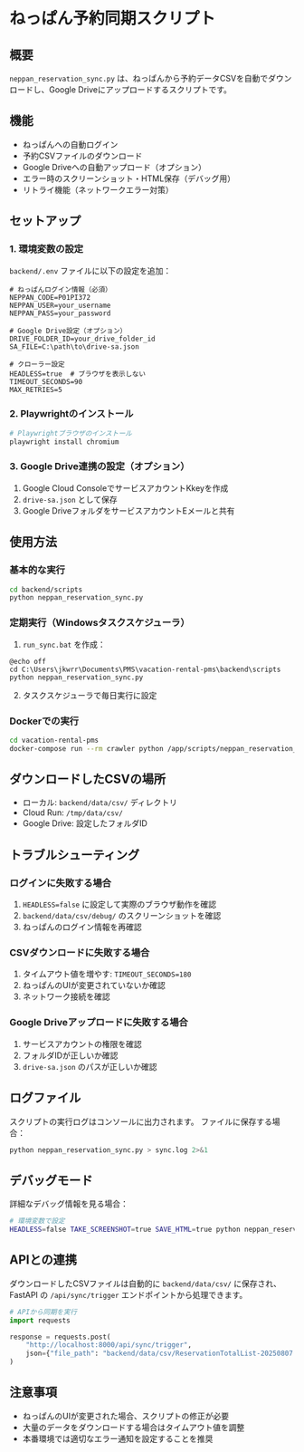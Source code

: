 # ねっぱん予約同期スクリプト

## 概要
`neppan_reservation_sync.py` は、ねっぱんから予約データCSVを自動でダウンロードし、Google Driveにアップロードするスクリプトです。

## 機能
- ねっぱんへの自動ログイン
- 予約CSVファイルのダウンロード
- Google Driveへの自動アップロード（オプション）
- エラー時のスクリーンショット・HTML保存（デバッグ用）
- リトライ機能（ネットワークエラー対策）

## セットアップ

### 1. 環境変数の設定
`backend/.env` ファイルに以下の設定を追加：

```env
# ねっぱんログイン情報（必須）
NEPPAN_CODE=P01PI372
NEPPAN_USER=your_username
NEPPAN_PASS=your_password

# Google Drive設定（オプション）
DRIVE_FOLDER_ID=your_drive_folder_id
SA_FILE=C:\path\to\drive-sa.json

# クローラー設定
HEADLESS=true  # ブラウザを表示しない
TIMEOUT_SECONDS=90
MAX_RETRIES=5
```

### 2. Playwrightのインストール
```bash
# Playwrightブラウザのインストール
playwright install chromium
```

### 3. Google Drive連携の設定（オプション）
1. Google Cloud ConsoleでサービスアカウントKkeyを作成
2. `drive-sa.json` として保存
3. Google DriveフォルダをサービスアカウントEメールと共有

## 使用方法

### 基本的な実行
```bash
cd backend/scripts
python neppan_reservation_sync.py
```

### 定期実行（Windowsタスクスケジューラ）
1. `run_sync.bat` を作成：
```batch
@echo off
cd C:\Users\jkwrr\Documents\PMS\vacation-rental-pms\backend\scripts
python neppan_reservation_sync.py
```

2. タスクスケジューラで毎日実行に設定

### Dockerでの実行
```bash
cd vacation-rental-pms
docker-compose run --rm crawler python /app/scripts/neppan_reservation_sync.py
```

## ダウンロードしたCSVの場所
- ローカル: `backend/data/csv/` ディレクトリ
- Cloud Run: `/tmp/data/csv/`
- Google Drive: 設定したフォルダID

## トラブルシューティング

### ログインに失敗する場合
1. `HEADLESS=false` に設定して実際のブラウザ動作を確認
2. `backend/data/csv/debug/` のスクリーンショットを確認
3. ねっぱんのログイン情報を再確認

### CSVダウンロードに失敗する場合
1. タイムアウト値を増やす: `TIMEOUT_SECONDS=180`
2. ねっぱんのUIが変更されていないか確認
3. ネットワーク接続を確認

### Google Driveアップロードに失敗する場合
1. サービスアカウントの権限を確認
2. フォルダIDが正しいか確認
3. `drive-sa.json` のパスが正しいか確認

## ログファイル
スクリプトの実行ログはコンソールに出力されます。
ファイルに保存する場合：
```bash
python neppan_reservation_sync.py > sync.log 2>&1
```

## デバッグモード
詳細なデバッグ情報を見る場合：
```bash
# 環境変数で設定
HEADLESS=false TAKE_SCREENSHOT=true SAVE_HTML=true python neppan_reservation_sync.py
```

## APIとの連携
ダウンロードしたCSVファイルは自動的に `backend/data/csv/` に保存され、
FastAPI の `/api/sync/trigger` エンドポイントから処理できます。

```python
# APIから同期を実行
import requests

response = requests.post(
    "http://localhost:8000/api/sync/trigger",
    json={"file_path": "backend/data/csv/ReservationTotalList-20250807.csv"}
)
```

## 注意事項
- ねっぱんのUIが変更された場合、スクリプトの修正が必要
- 大量のデータをダウンロードする場合はタイムアウト値を調整
- 本番環境では適切なエラー通知を設定することを推奨